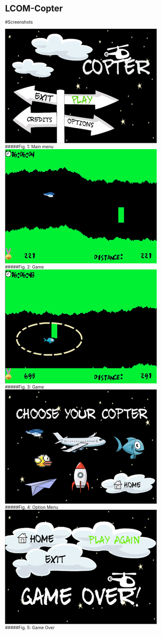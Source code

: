 # LCOM-Copter

#Screenshots

<img src="https://github.com/MariaJoaoMiraPaulo/LCOM-Copter/blob/master/proj/images/Menu.bmp" width="500">
#####Fig. 1: Main menu


<img src="https://github.com/MariaJoaoMiraPaulo/LCOM-Copter/blob/master/proj/images/Captura.de.ecra.2016-03-06.as.10.55.07.png" width="500">
#####Fig. 2: Game 


<img src="https://github.com/MariaJoaoMiraPaulo/LCOM-Copter/blob/master/proj/images/hit.png" width="500">
#####Fig. 3: Game 


<img src="https://github.com/MariaJoaoMiraPaulo/LCOM-Copter/blob/master/proj/images/option.bmp" width="500">
#####Fig. 4: Option Menu


<img src="https://github.com/MariaJoaoMiraPaulo/LCOM-Copter/blob/master/proj/images/gameOver.bmp" width="500">
#####Fig. 5: Game Over

